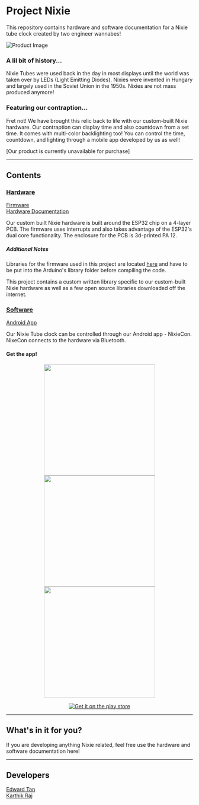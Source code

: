 # Project Nixie
This repository contains hardware and software documentation for a Nixie tube clock created by two engineer wannabes! <br>

<img alt="Product Image" src="https://drive.google.com/uc?export=view&id=1ISCZ87VOQUT8qHJg4DFFtxaFQR4g-VNW">

### A lil bit of history...
Nixie Tubes were used back in the day in most displays until the world was taken over by LEDs (Light Emitting Diodes). Nixies were invented in Hungary and largely used in the Soviet Union in the 1950s. Nixies are not mass produced anymore! <br>

### Featuring our contraption...
Fret not! We have brought this relic back to life with our custom-built Nixie hardware. Our contraption can display time and also countdown from a set time. It comes with multi-color backlighting too! You can control the time, countdown, and lighting through a mobile app developed by us as well! <br>

[Our product is currently unavailable for purchase] <br>

___

## Contents
### [Hardware](https://github.com/devKarthikRaj/project-nixie/tree/master/Hardware) 
[Firmware](https://github.com/devKarthikRaj/project-nixie/tree/master/Hardware/Firmware) <br>
[Hardware Documentation](https://github.com/devKarthikRaj/project-nixie/tree/master/Hardware/Hardware%20Documentation) <br>

Our custom built Nixie hardware is built around the ESP32 chip on a 4-layer PCB. The firmware uses interrupts and also takes advantage of the ESP32's dual core functionality. The enclosure for the PCB is 3d-printed PA 12. <br>

##### Additional Notes
Libraries for the firmware used in this project are located [here](https://github.com/devKarthikRaj/project-nixie/tree/master/Hardware/Firmware/Libraries) and have to be put into the Arduino's library folder before compiling the code. <br>

This project contains a custom written library specific to our custom-built Nixie hardware as well as a few open source libraries downloaded off the internet.

### [Software](https://github.com/devKarthikRaj/project-nixie/tree/master/Software) <br>
[Android App](https://github.com/devKarthikRaj/project-nixie/tree/master/Software) <br>

Our Nixie Tube clock can be controlled through our Android app - NixieCon. NixeCon connects to the hardware via Bluetooth.

#### Get the app!
<div align="center">
	<p float="left">
		<img src="https://drive.google.com/uc?export=view&id=1HyYBXJ0fQLPbphzMWAkY_Zig-mV50mGT" height="300"> 
		<img src="https://drive.google.com/uc?export=view&id=1I7a_C3IQ5gpD9yG2XNPnXy6p5Sw_wXa3" height="300"> 
		<img src="https://drive.google.com/uc?export=view&id=1HyexAPifqvR2obPhjKel27XPyoyMqOuk" height="300">
	</p>
	<div>
		<a href="https://play.google.com/store/apps/details?id=com.raj.projectnixiev3">
			<img src="https://drive.google.com/uc?export=view&id=1hqWEkSeNjhhtVZcWNqooTvevPk3sEfvX" alt="Get it on the play store" class="center">
		</a>
	</div>
</div>

___ 

## What's in it for you? <br>
If you are developing anything Nixie related, feel free use the hardware and software documentation here!

___ 

## Developers
[Edward Tan](https://github.com/edward62740) <br>
[Karthik Raj](https://github.com/devKarthikRaj)
